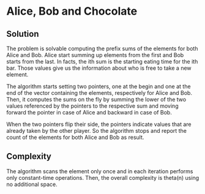 # Alice, Bob and Chocolate

## Solution

The problem is solvable computing the prefix sums of the elements for both Alice and Bob. Alice start summing up elements from the first and Bob starts from the last. In facts, the ith sum is the starting eating time for the ith bar. Those values give us the information about who is free to take a new element.

The algorithm starts setting two pointers, one at the begin and one at the end of the vector containing the elements, respectively for Alice and Bob.
Then, it computes the sums on the fly by summing the lower of the two values referenced by the pointers to the respective sum and moving forward the pointer in case of Alice and backward in case of Bob.

When the two pointers flip their side, the pointers indicate values that are already taken by the other player. So the algorithm stops and report the count of the elements for both Alice and Bob as result.

## Complexity

The algorithm scans the element only once and in each iteration performs only constant-time operations. Then, the overall complexity is theta(n) using no additional space.